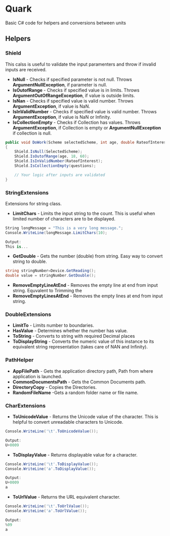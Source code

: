# Quark
Basic C# code for helpers and conversions between units

## Helpers

### Shield
This calss is useful to validate the input paramenters and throw if invalid inputs are received.

- **IsNull** - Checks if specified parameter is not null. Throws **ArgumentNullException**, if parameter is null.
- **IsOutofRange** - Checks if specified value is in limits. Throws **ArgumentOutOfRangeException**, if value is outside limits.
- **IsNan** - Checks if specified value is valid number. Throws **ArgumentException**, if value is NaN.
- **IsInValidNumber** - Checks if specified value is valid number. Throws **ArgumentException**, if value is NaN or Infinity.
- **IsCollectionEmpty** - Checks if Collection has values. Throws **ArgumentException**, if Collection is empty or  **ArgumentNullException** if collection is null.

```csharp
public void DoWork(Scheme selectedScheme, int age, double RateofInterest,List<Enquiries> questions)
{
	Shield.IsNull(SelectedScheme);
	Shield.IsOutofRange(age, 18, 60);
	Shield.IsInValidNumber(RateofInterest);
	Shield.IsCollectionEmpty(questions);

	// Your logic after inputs are validated
}
```

### StringExtensions

Extensions for string class.
- **LimitChars** - Limits the input string to the count. This is useful when limited number of characters are to be displayed.

```csharp
String longMessage = "This is a very long message.";
Console.WriteLine(longMessage.LimitChars(10);

Output:
This is...
```

- **GetDouble** - Gets the number (double) from string. Easy way to convert string to double.

```csharp
string stringNumber=Device.GetReading();
double value = stringNumber.GetDouble();
```

- **RemoveEmptyLineAtEnd** -  Removes the empty line at end from input string. Equvalent to Trimming the 
- **RemoveEmptyLinesAtEnd** - Removes the empty lines at end from input string.

### DoubleExtensions
- **LimitTo** - Limits number to boundaries.
- **HasValue** - Determines whether the number has value.
- **ToString** - Converts to string with required Decimal places
- **ToDisplayString** - Converts the numeric value of this instance to its equivalent string representation (takes care of NAN and Infinity).

### PathHelper
- **AppFilePath** - Gets the application directory path, Path from where application is launched.
- **CommonDocumentsPath** - Gets the Common Documents path.
- **DirectoryCopy** - Copies the Directories.
- **RandomFileName** -Gets a random folder name or file name.

### CharExtensions
- **ToUnicodeValue** - Returns the Unicode value of the character. This is helpful to convert unreadable characters to Unicode.
```csharp
Console.WriteLine('\t'.ToUnicodeValue());

Output:
U+0009
```

- **ToDisplayValue** -  Returns displayable value for a character.
```csharp
Console.WriteLine('\t'.ToDisplayValue());
Console.WriteLine('a'.ToDisplayValue());

Output:
U+0009
a
```

- **ToUrlValue** - Returns the URL equivalent character.
```csharp
Console.WriteLine('\t'.ToUrlValue());
Console.WriteLine('a'.ToUrlValue());

Output:
%09
a
```
